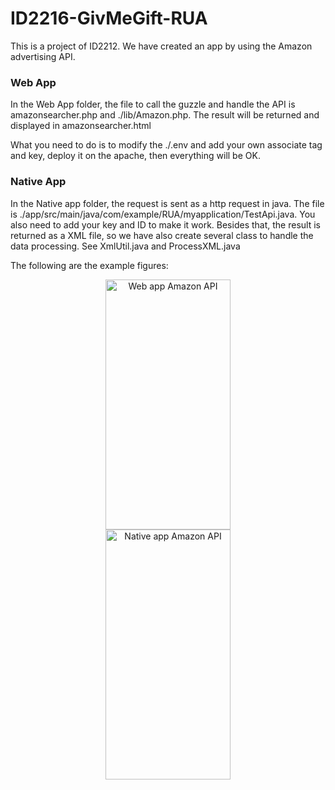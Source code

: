 # ID2216-GivMeGift-RUA

This is a project of ID2212. We have created an app by using the Amazon advertising API.

### Web App

In the Web App folder, the file to call the guzzle and handle the API is amazonsearcher.php and ./lib/Amazon.php. The result will be returned and displayed in amazonsearcher.html

What you need to do is to modify the ./.env and add your own associate tag and key, deploy it on the apache, then everything will be OK.

### Native App

In the Native app folder, the request is sent as a http request in java. The file is ./app/src/main/java/com/example/RUA/myapplication/TestApi.java. You also need to add your key and ID to make it work. Besides that, the result is returned as a XML file, so we have  also create several class to handle the data processing. See XmlUtil.java and ProcessXML.java

The following are the example figures:

<div align=center><img width="200" height="400" alt="Web app Amazon API" src="https://github.com/Mr-Hongyi/ID2216-GivMeGift-RUA/blob/master/Images/api.jpeg"/></div>


<div align=center><img width="200" height="400" alt="Native app Amazon API" src="https://github.com/Mr-Hongyi/ID2216-GivMeGift-RUA/blob/master/Images/api_native.png"/></div>